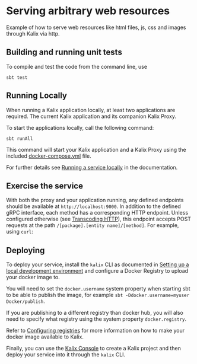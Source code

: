 # Serving arbitrary web resources

Example of how to serve web resources like html files, js, css and images through Kalix via http.

## Building and running unit tests

To compile and test the code from the command line, use

```shell
sbt test
```

## Running Locally

When running a Kalix application locally, at least two applications are required. The current Kalix application and its companion Kalix Proxy.

To start the applications locally, call the following command:

```shell
sbt runAll
```

This command will start your Kalix application and a Kalix Proxy using the included [docker-compose.yml](./docker-compose.yml) file.

For further details see [Running a service locally](https://docs.kalix.io/developing/running-service-locally.html) in the documentation.

## Exercise the service

With both the proxy and your application running, any defined endpoints should be available at `http://localhost:9000`. In addition to the defined gRPC interface, each method has a corresponding HTTP endpoint. Unless configured otherwise (see [Transcoding HTTP](https://docs.kalix.io/java-protobuf/writing-grpc-descriptors-protobuf.html#_transcoding_http)), this endpoint accepts POST requests at the path `/[package].[entity name]/[method]`. For example, using `curl`:

## Deploying

To deploy your service, install the `kalix` CLI as documented in
[Setting up a local development environment](https://docs.kalix.io/setting-up/)
and configure a Docker Registry to upload your docker image to.

You will need to set the `docker.username` system property when starting sbt to be able to publish the image, for example `sbt -Ddocker.username=myuser Docker/publish`.

If you are publishing to a different registry than docker hub, you will also need to specify what registry using the system property `docker.registry`.

Refer to
[Configuring registries](https://docs.kalix.io/projects/container-registries.html)
for more information on how to make your docker image available to Kalix.

Finally, you can use the [Kalix Console](https://console.kalix.io)
to create a Kalix project and then deploy your service into it
through the `kalix` CLI.
